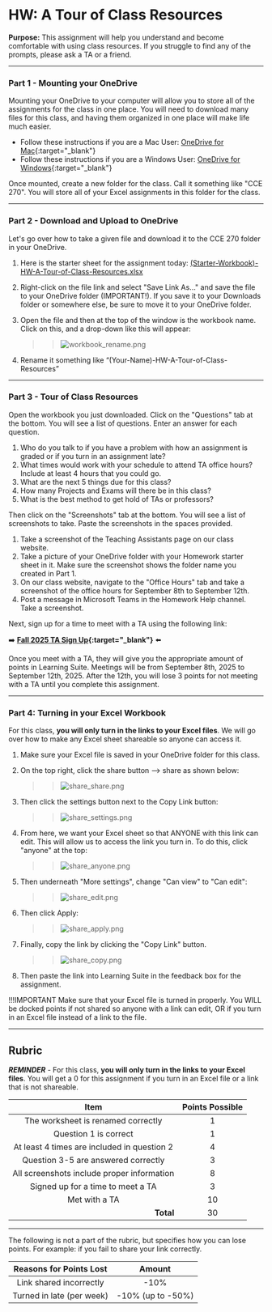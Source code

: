 #  HW: A Tour of Class Resources

**Purpose:** This assignment will help you understand and become comfortable with using class resources. If you struggle to find any of the prompts, please ask a TA or a friend.

---

### Part 1 - Mounting your OneDrive
Mounting your OneDrive to your computer will allow you to store all of the assignments for the class in one place. You will need to download many files for this class, and having them organized in one place will make life much easier.

- Follow these instructions if you are a Mac User: [OneDrive for Mac](https://support.microsoft.com/en-us/office/sync-files-with-onedrive-on-macos-d11b9f29-00bb-4172-be39-997da46f913f){:target="_blank"}
- Follow these instructions if you are a Windows User: [OneDrive for Windows](https://support.microsoft.com/en-us/office/sync-files-with-onedrive-in-windows-615391c4-2bd3-4aae-a42a-858262e42a49){:target="_blank"}

Once mounted, create a new folder for the class. Call it something like "CCE 270". You will store all of your Excel 
assignments in this folder for the class.

---

### Part 2 - Download and Upload to OneDrive

Let's go over how to take a given file and download it to the CCE 270 folder in your OneDrive.

1. Here is the starter sheet for the assignment today: [(Starter-Workbook)-HW-A-Tour-of-Class-Resources.xlsx](%28Starter-Workbook%29-HW-A-Tour-of-Class-Resources.xlsx)
2. Right-click on the file link and select "Save 
   Link As..." and save the file to your OneDrive folder (IMPORTANT!). If you save it to your Downloads folder or 
   somewhere else, be sure to move it to your OneDrive folder.
2. Open the file and then at the top of the window is the workbook name. Click on this, and a drop-down like this 
   will appear:
   
    >>![workbook_rename.png](images/workbook_rename.png)

4. Rename it something like “(Your-Name)-HW-A-Tour-of-Class-Resources”

---

### Part 3 - Tour of Class Resources

Open the workbook you just downloaded. Click on the "Questions" tab at the bottom. You will see a list of questions. 
Enter an answer for each question.

1. Who do you talk to if you have a problem with how an assignment is graded or if you turn in an assignment late?
2. What times would work with your schedule to attend TA office hours? Include at least 4 hours that you could go.
3. What are the next 5 things due for this class?
4. How many Projects and Exams will there be in this class?
5. What is the best method to get hold of TAs or professors?

Then click on the "Screenshots" tab at the bottom. You will see a list of screenshots to take. Paste the screenshots 
in the spaces provided.

1. Take a screenshot of the Teaching Assistants page on our class website.
2. Take a picture of your OneDrive folder with your Homework starter sheet in it. Make sure the screenshot shows the folder name you created in Part 1.
3. On our class website, navigate to the "Office Hours" tab and take a screenshot of the office hours for September 8th to September 12th.
4. Post a message in Microsoft Teams in the Homework Help channel. Take a screenshot.

Next, sign up for a time to meet with a TA using the following link:

:arrow_right: **[Fall 2025 TA Sign Up](https://docs.google.com/spreadsheets/d/1-Bh8VJSgd64NqzSXTpAwxWb9tHoDet4bmJpfBLBqsG8/edit?usp=sharing){:target="_blank"}** :arrow_left:

Once you meet with a TA, they will give you the appropriate amount of points in Learning Suite. 
Meetings will be from September 8th, 2025 to September 12th, 2025. After the 12th, you will lose 3 points for not meeting with a TA until you complete this assignment. 

---

### Part 4: Turning in your Excel Workbook
For this class, **you will only turn in the links to your Excel files**. We will go over how to make any Excel sheet shareable so anyone can access it.

1. Make sure your Excel file is saved in your OneDrive folder for this class.
2. On the top right, click the share button --> share as shown below:

    >>![share_share.png](images/share_share.png)

3. Then click the settings button next to the Copy Link button: 

    >>![share_settings.png](images/share_settings.png)

2. From here, we want your Excel sheet so that ANYONE with this link can edit. This will allow us to access the link 
   you turn in. To do this, click "anyone" at the top:

    >>![share_anyone.png](images/share_anyone.png)

4. Then underneath "More settings", change "Can view" to "Can edit":

    >>![share_edit.png](images/share_edit.png)

4. Then click Apply: 

    >>![share_apply.png](images/share_apply.png)

5. Finally, copy the link by clicking the "Copy Link" button.

    >>![share_copy.png](images/share_copy.png)

3. Then paste the link into Learning Suite in the feedback box for the assignment.

!!!IMPORTANT
    Make sure that your Excel file is turned in properly. You WILL be docked points if not shared so anyone with a link can edit, OR if you turn in an Excel file instead of a link to the file.


---

## Rubric

**_REMINDER_** - For this class, **you will only turn in the links to your Excel files**. You will get a 0 for this assignment if you turn in an Excel file or a link that is not shareable.

|                      Item                      | Points Possible |
|:----------------------------------------------:|:---------------:|
|       The worksheet is renamed correctly       |        1        |
|             Question 1 is correct              |        1        |
|  At least 4 times are included in question 2   |        4        |
|      Question 3-5 are answered correctly       |        3        |
|   All screenshots include proper information   |        8        |
|       Signed up for a time to meet a TA        |        3        |
|                 Met with a TA                  |       10        |
| <div style="text-align: right">**Total**</div> |       30        |

---

The following is not a part of the rubric, but specifies how you can lose points. For example: if you fail to share your link correctly.

| **Reasons for Points Lost** |    **Amount**     |  
|:---------------------------:|:-----------------:|
|   Link shared incorrectly   |       -10%        |
|  Turned in late (per week)  | -10% (up to -50%) |
